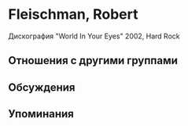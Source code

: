 # Fleischman, Robert

Дискография
"World In Your Eyes" 2002, Hard Rock

## Отношения с другими группами


## Обсуждения


## Упоминания

